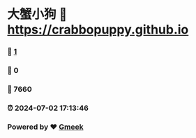 # 大蟹小狗 :link: https://crabbopuppy.github.io 
### :page_facing_up: [1](https://crabbopuppy.github.io/tag.html) 
### :speech_balloon: 0 
### :hibiscus: 7660 
### :alarm_clock: 2024-07-02 17:13:46 
### Powered by :heart: [Gmeek](https://github.com/Meekdai/Gmeek)
